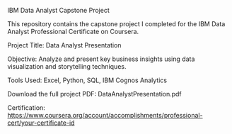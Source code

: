 IBM Data Analyst Capstone Project

This repository contains the capstone project I completed for the IBM Data Analyst Professional Certificate on Coursera.

Project Title: Data Analyst Presentation

Objective: Analyze and present key business insights using data visualization and storytelling techniques.

Tools Used: Excel, Python, SQL, IBM Cognos Analytics

Download the full project PDF: DataAnalystPresentation.pdf

Certification: https://www.coursera.org/account/accomplishments/professional-cert/your-certificate-id
